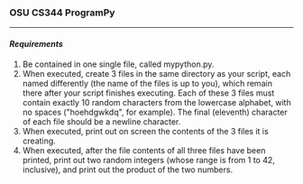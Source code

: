 ### OSU CS344 ProgramPy
***
#### *Requirements*
1. Be contained in one single file, called mypython.py.
2. When executed, create 3 files in the same directory as your script, each named differently (the name of the files is up to you), which remain there after your script finishes executing. Each of these 3 files must contain exactly 10 random characters from the lowercase alphabet, with no spaces ("hoehdgwkdq", for example). The final (eleventh) character of each file should be a newline character.
3. When executed, print out on screen the contents of the 3 files it is creating.
4. When executed, after the file contents of all three files have been printed, print out two random integers (whose range is from 1 to 42, inclusive), and print out the product of the two numbers.


